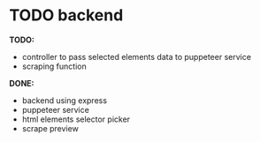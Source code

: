 # TODO backend

**TODO:**

- controller to pass selected elements data to puppeteer service
- scraping function

**DONE:**

- backend using express
- puppeteer service
- html elements selector picker
- scrape preview
